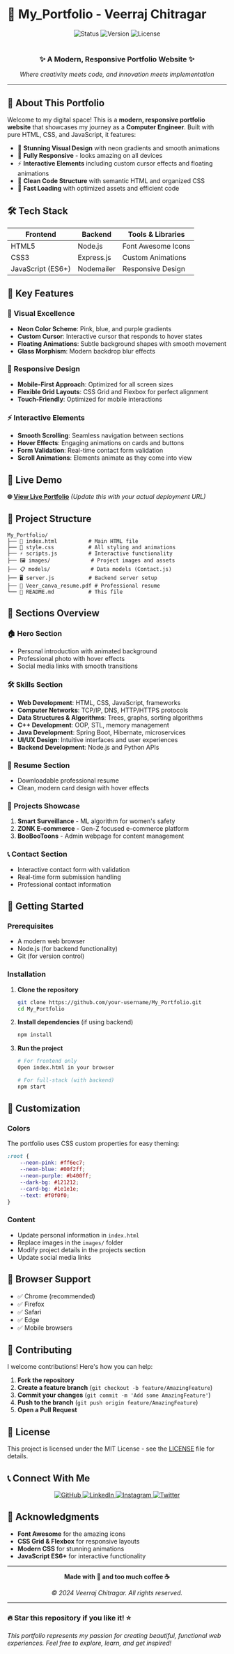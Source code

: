 # 🚀 My_Portfolio - Veerraj Chitragar

<div align="center">
  <img src="https://img.shields.io/badge/Status-Live-brightgreen" alt="Status">
  <img src="https://img.shields.io/badge/Version-1.0.0-blue" alt="Version">
  <img src="https://img.shields.io/badge/License-MIT-yellow" alt="License">
</div>

<br>

<div align="center">
  <h3>✨ A Modern, Responsive Portfolio Website ✨</h3>
  <p><em>Where creativity meets code, and innovation meets implementation</em></p>
</div>

---

## 🌟 About This Portfolio

Welcome to my digital space! This is a **modern, responsive portfolio website** that showcases my journey as a **Computer Engineer**. Built with pure HTML, CSS, and JavaScript, it features:

- 🎨 **Stunning Visual Design** with neon gradients and smooth animations
- 📱 **Fully Responsive** - looks amazing on all devices
- ⚡ **Interactive Elements** including custom cursor effects and floating animations
- 🎯 **Clean Code Structure** with semantic HTML and organized CSS
- 🚀 **Fast Loading** with optimized assets and efficient code

## 🛠️ Tech Stack

| Frontend | Backend | Tools & Libraries |
|----------|---------|-------------------|
| HTML5 | Node.js | Font Awesome Icons |
| CSS3 | Express.js | Custom Animations |
| JavaScript (ES6+) | Nodemailer | Responsive Design |

## 🎯 Key Features

### 🎨 **Visual Excellence**
- **Neon Color Scheme**: Pink, blue, and purple gradients
- **Custom Cursor**: Interactive cursor that responds to hover states
- **Floating Animations**: Subtle background shapes with smooth movement
- **Glass Morphism**: Modern backdrop blur effects

### 📱 **Responsive Design**
- **Mobile-First Approach**: Optimized for all screen sizes
- **Flexible Grid Layouts**: CSS Grid and Flexbox for perfect alignment
- **Touch-Friendly**: Optimized for mobile interactions

### ⚡ **Interactive Elements**
- **Smooth Scrolling**: Seamless navigation between sections
- **Hover Effects**: Engaging animations on cards and buttons
- **Form Validation**: Real-time contact form validation
- **Scroll Animations**: Elements animate as they come into view

## 🚀 Live Demo

**🌐 [View Live Portfolio](https://your-portfolio-url.com)** *(Update this with your actual deployment URL)*

## 📁 Project Structure

```
My_Portfolio/
├── 📄 index.html          # Main HTML file
├── 🎨 style.css           # All styling and animations
├── ⚡ scripts.js          # Interactive functionality
├── 🖼️ images/             # Project images and assets
├── 📋 models/             # Data models (Contact.js)
├── 🖥️ server.js           # Backend server setup
├── 📄 Veer_canva_resume.pdf # Professional resume
└── 📖 README.md           # This file
```

## 🎯 Sections Overview

### 🏠 **Hero Section**
- Personal introduction with animated background
- Professional photo with hover effects
- Social media links with smooth transitions

### 🛠️ **Skills Section**
- **Web Development**: HTML, CSS, JavaScript, frameworks
- **Computer Networks**: TCP/IP, DNS, HTTP/HTTPS protocols
- **Data Structures & Algorithms**: Trees, graphs, sorting algorithms
- **C++ Development**: OOP, STL, memory management
- **Java Development**: Spring Boot, Hibernate, microservices
- **UI/UX Design**: Intuitive interfaces and user experiences
- **Backend Development**: Node.js and Python APIs

### 📄 **Resume Section**
- Downloadable professional resume
- Clean, modern card design with hover effects

### 🚀 **Projects Showcase**
1. **Smart Surveillance** - ML algorithm for women's safety
2. **ZONK E-commerce** - Gen-Z focused e-commerce platform
3. **BooBooToons** - Admin webpage for content management

### 📞 **Contact Section**
- Interactive contact form with validation
- Real-time form submission handling
- Professional contact information

## 🚀 Getting Started

### Prerequisites
- A modern web browser
- Node.js (for backend functionality)
- Git (for version control)

### Installation

1. **Clone the repository**
   ```bash
   git clone https://github.com/your-username/My_Portfolio.git
   cd My_Portfolio
   ```

2. **Install dependencies** (if using backend)
   ```bash
   npm install
   ```

3. **Run the project**
   ```bash
   # For frontend only
   Open index.html in your browser
   
   # For full-stack (with backend)
   npm start
   ```

## 🎨 Customization

### Colors
The portfolio uses CSS custom properties for easy theming:
```css
:root {
    --neon-pink: #ff6ec7;
    --neon-blue: #00f2ff;
    --neon-purple: #b400ff;
    --dark-bg: #121212;
    --card-bg: #1e1e1e;
    --text: #f0f0f0;
}
```

### Content
- Update personal information in `index.html`
- Replace images in the `images/` folder
- Modify project details in the projects section
- Update social media links

## 📱 Browser Support

- ✅ Chrome (recommended)
- ✅ Firefox
- ✅ Safari
- ✅ Edge
- ✅ Mobile browsers

## 🤝 Contributing

I welcome contributions! Here's how you can help:

1. **Fork the repository**
2. **Create a feature branch** (`git checkout -b feature/AmazingFeature`)
3. **Commit your changes** (`git commit -m 'Add some AmazingFeature'`)
4. **Push to the branch** (`git push origin feature/AmazingFeature`)
5. **Open a Pull Request**

## 📄 License

This project is licensed under the MIT License - see the [LICENSE](LICENSE) file for details.

## 📞 Connect With Me

<div align="center">
  <a href="https://github.com/Veerraj2713">
    <img src="https://img.shields.io/badge/GitHub-100000?style=for-the-badge&logo=github&logoColor=white" alt="GitHub">
  </a>
  <a href="https://www.linkedin.com/in/veerraj-chitragar-5b12762a9/">
    <img src="https://img.shields.io/badge/LinkedIn-0077B5?style=for-the-badge&logo=linkedin&logoColor=white" alt="LinkedIn">
  </a>
  <a href="https://www.instagram.com/geeli_pappiiii?igsh=a3N5aHl3MDluY3o2">
    <img src="https://img.shields.io/badge/Instagram-E4405F?style=for-the-badge&logo=instagram&logoColor=white" alt="Instagram">
  </a>
  <a href="https://x.com/v_raj_2724?t=YgZy2H6FFTYu1aN8QJesIw&s=08">
    <img src="https://img.shields.io/badge/Twitter-1DA1F2?style=for-the-badge&logo=twitter&logoColor=white" alt="Twitter">
  </a>
</div>

## 🌟 Acknowledgments

- **Font Awesome** for the amazing icons
- **CSS Grid & Flexbox** for responsive layouts
- **Modern CSS** for stunning animations
- **JavaScript ES6+** for interactive functionality

---

<div align="center">
  <p><strong>Made with 💖 and too much coffee ☕</strong></p>
  <p><em>© 2024 Veerraj Chitragar. All rights reserved.</em></p>
</div>

---

### 🔥 **Star this repository if you like it!** ⭐

*This portfolio represents my passion for creating beautiful, functional web experiences. Feel free to explore, learn, and get inspired!*
